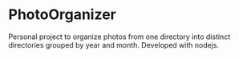# PhotoOrganizer
Personal project to organize photos from one directory into distinct directories grouped by year and month. Developed with nodejs.
